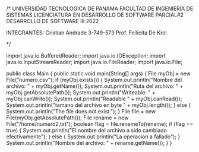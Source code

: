 /*
UNIVERSIDAD TECNOLOGICA DE PANAMA
FACULTAD DE INGENIERIA DE SISTEMAS
LICENCIATURA EN DESARROLLO DE SOFTWARE
PARCIAL#2
DESARROLLO DE SOFTWARE III
2022

INTEGRANTES:
Cristian Andrade 3-749-573
Prof. Fellicita De Krol

*/

import java.io.BufferedReader;
import java.io.IOException;
import java.io.InputStreamReader;
import java.io.FileReader;
import java.io.File; 

public class Main { 
  public static void main(String[] args) {
    File myObj = new File("numero.csv");
    if (myObj.exists()) {
      System.out.println("Nombre del archivo: " + myObj.getName());
      System.out.println("Ruta del archivo: " + myObj.getAbsolutePath());
      System.out.println("Writeable: " + myObj.canWrite());
      System.out.println("Readable " + myObj.canRead());
      System.out.println("tamano del archivo en byte " + myObj.length());
    } else {
      System.out.println("The file does not exist.");
    }
        File file = new File(myObj.getAbsolutePath());
        File rename = new File("/home/numero2.txt");
        boolean flag = file.renameTo(rename);
        if (flag == true) {
            System.out.println("El nombre del archivo a sido cambiado efectivamente");
        } else {
            System.out.println("La operacion a fallado");
        }
        System.out.println("Nombre del archivo: " + rename.getName());
  }
}
